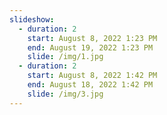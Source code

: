 ```yaml
---
slideshow:
  - duration: 2
    start: August 8, 2022 1:23 PM
    end: August 19, 2022 1:23 PM
    slide: /img/1.jpg
  - duration: 2
    start: August 8, 2022 1:42 PM
    end: August 18, 2022 1:42 PM
    slide: /img/3.jpg
---
```


